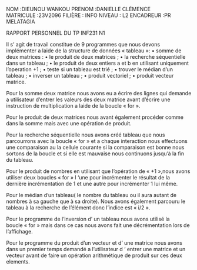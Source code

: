 NOM :DIEUNOU WANKOU 
PRENOM :DANIELLE CLÉMENCE
MATRICULE :23V2096
FILIÈRE : INFO
NIVEAU : L2
ENCADREUR :PR MELATAGIA




RAPPORT PERSONNEL DU TP  INF231 N1


Il s’ agit de travail constitue de 9 programmes que nous devons implémenter a laide de la structure de données « tableau »:
    • somme de deux matrices :
    • le produit de deux matrices ;
    • la recherche séquentielle dans un tableau ;
    • le produit de deux entiers a et b en utilisant uniquement l’operation +1 ;
    • teste si un tableau est trié ;
    • trouver le médian d’un tableau ;
    • inverser un tableau ;
    • produit vectoriel ;
    • produit vecteur matrice.
      
Pour la somme deux matrice nous avons eu a écrire des lignes qui demande a utilisateur d’entrer les valeurs des deux matrice avant d’écrire une instruction de multiplication a laide de la boucle « for ».

Pour le produit de deux matrices nous avant également procéder comme dans la somme mais avec une opération de produit.

Pour la recherche séquentielle nous avons créé tableau que nous parcourrons avec la boucle « for » et a chaque interaction nous effectuons une comparaison au la cellule courante si la comparaison est bonne nous sortons de la boucle et si elle est mauvaise nous continuons jusqu’à la fin du tableau.

Pour le produit de nombres en utilisant que l’opération de « +1 »,nous avons utiliser deux boucles « for »
l ‘une pour incrémenter le résultat de la dernière incrémentation de 1 et une autre pour incrémenter 1 lui même.

Pour le médian d’un tableau( le nombre du tableau ou il aura autant de nombres à sa gauche que à sa droite). Nous avons également  parcouru le tableau à la recherche de l’élément donc l’indice est « i/2 ».

Pour le programme de l’inversion d’ un tableau nous avons utilisé la boucle « for » mais dans ce cas nous avons fait une décrémentation lors de l’affichage.

Pour le programme du produit d’un vecteur et d’ une matrice nous avons dans un premier temps demandé a l’utilisateur d ‘ entrer une matrice et un vecteur avant de faire un opération arithmétique de produit sur ces deux elements.  

